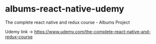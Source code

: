 # albums-react-native-udemy
The complete react native and redux course - Albums Project

Udemy link -> https://www.udemy.com/the-complete-react-native-and-redux-course
